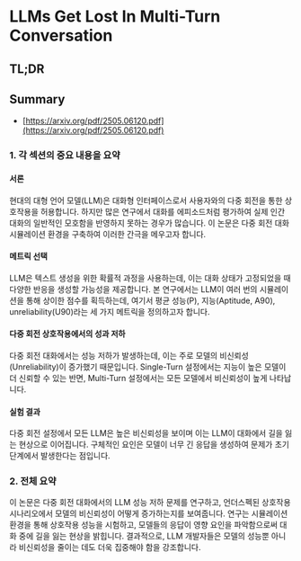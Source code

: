 # LLMs Get Lost In Multi-Turn Conversation
## TL;DR
## Summary
- [https://arxiv.org/pdf/2505.06120.pdf](https://arxiv.org/pdf/2505.06120.pdf)

### 1. 각 섹션의 중요 내용을 요약

#### 서론
현대의 대형 언어 모델(LLM)은 대화형 인터페이스로서 사용자와의 다중 회전을 통한 상호작용을 허용합니다. 하지만 많은 연구에서 대화를 에피소드처럼 평가하여 실제 인간 대화의 일반적인 모호함을 반영하지 못하는 경우가 많습니다. 이 논문은 다중 회전 대화 시뮬레이션 환경을 구축하여 이러한 간극을 메우고자 합니다.

#### 메트릭 선택
LLM은 텍스트 생성을 위한 확률적 과정을 사용하는데, 이는 대화 상태가 고정되었을 때 다양한 반응을 생성할 가능성을 제공합니다. 본 연구에서는 LLM이 여러 번의 시뮬레이션을 통해 상이한 점수를 획득하는데, 여기서 평균 성능(P), 지능(Aptitude, A90), unreliability(U90)라는 세 가지 메트릭을 정의하고자 합니다.

#### 다중 회전 상호작용에서의 성과 저하
다중 회전 대화에서는 성능 저하가 발생하는데, 이는 주로 모델의 비신뢰성(Unreliability)이 증가했기 때문입니다. Single-Turn 설정에서는 지능이 높은 모델이 더 신뢰할 수 있는 반면, Multi-Turn 설정에서는 모든 모델에서 비신뢰성이 높게 나타납니다.

#### 실험 결과
다중 회전 설정에서 모든 LLM은 높은 비신뢰성을 보이며 이는 LLM이 대화에서 길을 잃는 현상으로 이어집니다. 구체적인 요인은 모델이 너무 긴 응답을 생성하여 문제가 초기 단계에서 발생한다는 점입니다.

### 2. 전체 요약
이 논문은 다중 회전 대화에서의 LLM 성능 저하 문제를 연구하고, 언더스펙된 상호작용 시나리오에서 모델의 비신뢰성이 어떻게 증가하는지를 보여줍니다. 연구는 시뮬레이션 환경을 통해 상호작용 성능을 시험하고, 모델들의 응답이 영향 요인을 파악함으로써 대화 중에 길을 잃는 현상을 밝힙니다. 결과적으로, LLM 개발자들은 모델의 성능뿐 아니라 비신뢰성을 줄이는 데도 더욱 집중해야 함을 강조합니다.